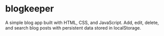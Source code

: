 # blogkeeper
A simple blog app built with HTML, CSS, and JavaScript. Add, edit, delete, and search blog posts with persistent data stored in localStorage.
